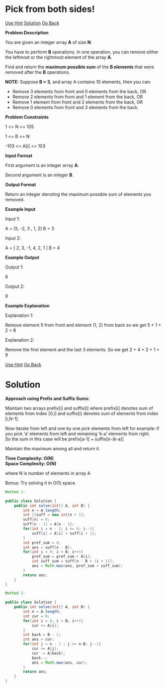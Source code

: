 #  Pick from both sides!

[Use Hint](https://www.scaler.com/academy/mentee-dashboard/class/25455/assignment/problems/9900/hints?navref=cl_pb_nv_tb)
[Solution](#Solution)
[Go Back](https://github.com/sahoog2/Preparation_Notes/blob/main/DSA/Array/2%20Problems.md)

**Problem Description**  

You are given an integer array  **A**  of size  **N**.

You have to perform  **B**  operations. In one operation, you can remove either the leftmost or the rightmost element of the array  **A**.

Find and return the  **maximum possible sum**  of the  **B elements**  that were removed after the  **B**  operations.

**NOTE:**  Suppose  **B = 3**, and array A contains 10 elements, then you can:

-   Remove 3 elements from front and 0 elements from the back, OR
-   Remove 2 elements from front and 1 element from the back, OR
-   Remove 1 element from front and 2 elements from the back, OR
-   Remove 0 elements from front and 3 elements from the back.

  
  
**Problem Constraints**  

1 <= N <= 105

1 <= B <= N

-103  <= A[i] <= 103

  
  
**Input Format**  

First argument is an integer array  **A**.

Second argument is an integer  **B**.

  
  
**Output Format**  

Return an integer denoting the maximum possible sum of elements you removed.

  
  
**Example Input**  

Input 1:

 A = [5, -2, 3 , 1, 2]
 B = 3

Input 2:

 A = [ 2, 3, -1, 4, 2, 1 ]
 B = 4

  
  
**Example Output**  

Output 1:

 8

Output 2:

 9

  
  
**Example Explanation**  

Explanation 1:

 Remove element 5 from front and element (1, 2) from back so we get 5 + 1 + 2 = 8

Explanation 2:

 Remove the first element and the last 3 elements. So we get 2 + 4 + 2 + 1 = 9
 
[Use Hint](https://www.scaler.com/academy/mentee-dashboard/class/25455/assignment/problems/9900/hints?navref=cl_pb_nv_tb)
[Go Back](https://github.com/sahoog2/Preparation_Notes/blob/main/DSA/Array/2%20Problems.md)
# Solution

**Approach using Prefix and Suffix Sums:**

Maintain two arrays prefix[i] and suffix[i] where prefix[i] denotes sum of elements from index [0,i] and suffix[i] denotes sum of elements from index [i,N-1].

Now iterate from left and one by one pick elements from left for example: if you pick ‘a’ elements from left and remaining ‘k-a’ elements from right.  
So the sum in this case will be prefix[a-1] + suffix[n-(k-a)]

Maintain the maximum among all and return it.

**Time Complexity: O(N)**  
**Space Complexity: O(N)**

where N is number of elements in array A

Bonus: Try solving it in O(1) space.

```java
Method 1:

public class Solution {
    public int solve(int[] A, int B) {
        int n = A.length;
        int []suff = new int[n + 1];
        suff[n] = 0;
        suff[n - 1] = A[n - 1];
        for(int i = n - 2; i >= 0; i--){
            suff[i] = A[i] + suff[i + 1];
        }
        int pref_sum = 0;
        int ans = suff[n - B];
        for(int i = 0; i < B; i++){
            pref_sum = pref_sum + A[i];
            int suff_sum = suff[n - B + (i + 1)];
            ans = Math.max(ans, pref_sum + suff_sum);
        }
        return ans;
    }
}

Method 2:

public class Solution {
    public int solve(int[] A, int B) {
        int n = A.length;
        int cur = 0;
        for(int i = 0; i < B; i++){
            cur += A[i];
        }
        int back = B - 1; 
        int ans = cur; 
        for(int j = n - 1 ; j >= n-B; j--){
            cur += A[j];
            cur -= A[back];
            back--;
            ans = Math.max(ans, cur);
        }
        return ans;
    }
}
```
